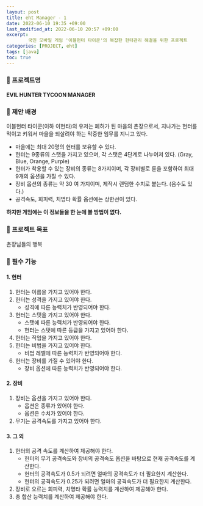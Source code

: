 ```yaml
---
layout: post
title: eht Manager - 1
date: 2022-06-10 19:35 +09:00
last_modified_at: 2022-06-10 20:57 +09:00
excerpt: 
        국민 모바일 게임 '이블헌터 타이쿤'의 복잡한 헌터관리 해결을 위한 프로젝트
categories: [PROJECT, eht]
tags: [java]
toc: true
---
```


### 🎯 프로젝트명

#### EVIL HUNTER TYCOON MANAGER

### 🎯 제안 배경

이블헌터 타이쿤(이하 이헌타)의 유저는 폐허가 된 마을의 촌장으로서, 지나가는 헌터를 먹이고 키워서 마을을 되살려야 하는 막중한 임무를 지니고 있다. <br>

- 마을에는 최대 20명의 헌터를 보유할 수 있다. <br>
- 헌터는 9종류의 스탯을 가지고 있으며, 각 스탯은 4단계로 나누어져 있다. (Gray, Blue, Orange, Purple) <br>
- 헌터가 착용할 수 있는 장비의 종류는 8가지이며, 각 장비별로 룬을 포함하여 최대 9개의 옵션을 가질 수 있다. <br>
- 장비 옵션의 종류는 약 30 여 가지이며, 제작시 랜덤한 수치로 붙는다. (음수도 있다.) <br>
- 공격속도, 회피력, 치명타 확률 옵션에는 상한선이 있다. <br>

**하지만 게임에는 이 정보들을 한 눈에 볼 방법이 없다.**

### 🎯 프로젝트 목표

촌장님들의 행복

### 🎯 필수 기능

#### 1. 헌터

1. 헌터는 이름을 가지고 있어야 한다.
2. 헌터는 성격을 가지고 있어야 한다.
    - 성격에 따른 능력치가 반영되어야 한다.
3. 헌터는 스탯을 가지고 있어야 한다.
    - 스탯에 따른 능력치가 반영되어야 한다.
    - 헌터는 스탯에 따른 등급을 가지고 있어야 한다.
4. 헌터는 직업을 가지고 있어야 한다.
5. 헌터는 비법을 가지고 있어야 한다.
    - 비법 레벨에 따른 능력치가 반영되어야 한다.
6. 헌터는 장비를 가질 수 있어야 한다.
    - 장비 옵션에 따른 능력치가 반영되어야 한다.

#### 2. 장비

1. 장비는 옵션을 가지고 있어야 한다.
    - 옵션은 종류가 있어야 한다.
    - 옵션은 수치가 있어야 한다.
2. 무기는 공격속도를 가지고 있어야 한다.

#### 3. 그 외

1. 헌터의 공격 속도를 계산하여 제공해야 한다.
    - 헌터의 무기 공격속도와 장비의 공격속도 옵션을 바탕으로 현재 공격속도를 계산한다.
    - 헌터의 공격속도가 0.5가 되려면 얼마의 공격속도가 더 필요한지 계산한다.
    - 헌터의 공격속도가 0.25가 되려면 얼마의 공격속도가 더 필요한지 계산한다.
2. 장비로 오르는 회피력, 치명타 확률 능력치를 계산하여 제공해야 한다.
3. 총 합산 능력치를 계산하여 제공해야 한다.




